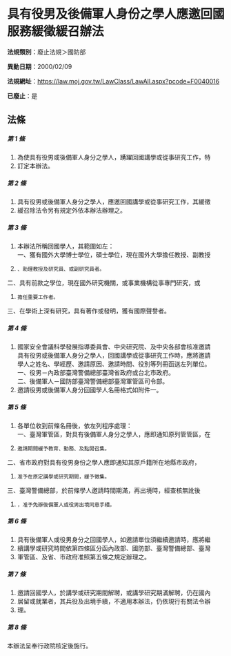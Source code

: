 # 具有役男及後備軍人身份之學人應邀回國服務緩徵緩召辦法

**法規類別**：廢止法規＞國防部

**異動日期**：2000/02/09  

**法規網址**：https://law.moj.gov.tw/LawClass/LawAll.aspx?pcode=F0040016

**已廢止**：是



## 法條
##### 第 1 條
1. 為使具有役男或後備軍人身分之學人，踴躍回國講學或從事研究工作，特
1. 訂定本辦法。

##### 第 2 條
1. 具有役男或後備軍人身分之學人，應邀回國講學或從事研究工作，其緩徵
1. 緩召除法令另有規定外依本辦法辦理之。

##### 第 3 條
1. 本辦法所稱回國學人，其範圍如左：  
一、獲有國外大學博士學位，碩士學位，現在國外大學擔任教授、副教授
1.     、助理教授及研究員、或副研究員者。  
二、具有前款之學位，現在國外研究機關，或事業機構從事專門研究，或
1.     擔任重要工作者。  
三、在學術上深有研究，具有著作或發明，獲有國際聲譽者。

##### 第 4 條
1. 國家安全會議科學發展指導委員會、中央研究院、及中央各部會核准邀請  
具有役男或後備軍人身分之學人，回國講學或從事研究工作時，應將邀請  
學人之姓名、學經歷、邀請原因、邀請時間、役別等列冊函送左列單位。  
一、役男－內政部臺灣警備總部臺灣省政府或台北市政府。  
二、後備軍人－國防部臺灣警備總部臺灣軍管區司令部。
1. 邀請役男或後備軍人身分回國學人名冊格式如附件一。

##### 第 5 條
1. 各單位收到前條名冊後，依左列程序處理：  
一、臺灣軍管區，對具有後備軍人身分之學人，應即通知原列管管區，在
1.     邀請期間緩予教育、勤務、及點閱召集。  
二、省市政府對具有役男身份之學人應即通知其原戶籍所在地縣市政府，
1.     准予在原定講學或研究期間，緩予徵集。  
三、臺灣警備總部，於前條學人邀請時間期滿，再出境時，經查核無訛後
1.     ，准予免辦後備軍人或役男出境同意手續。

##### 第 6 條
1. 具有後備軍人或役男身分之回國學人，如邀請單位須繼續邀請時，應將繼
1. 續講學或研究時間依第四條區分函內政部、國防部、臺灣警備總部、臺灣
1. 軍管區、及省、市政府准照第五條之規定辦理之。

##### 第 7 條
1. 邀請回國學人，於講學或研究期間解聘，或講學研究期滿解聘，仍在國內
1. 居留或就業者，其兵役及出境手續，不適用本辦法，仍依現行有關法令辦
1. 理。

##### 第 8 條
本辦法呈奉行政院核定後施行。


